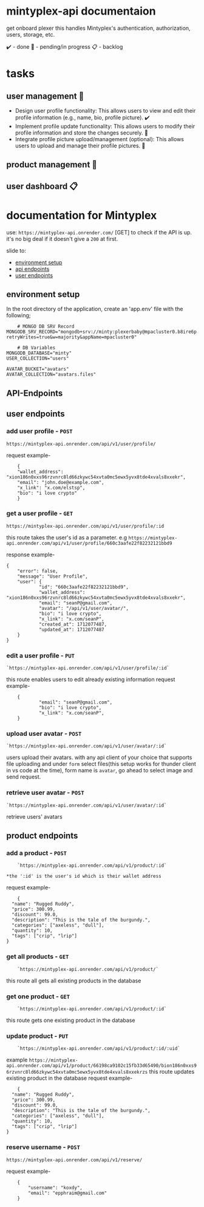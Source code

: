 # mintyplex-api documentaion

get onboard plexer
this handles Mintyplex's authentication, authorization, users, storage, etc.

✔️ - done
🚧 - pending/in progress
📋 - backlog

# tasks

## user management 🚧

- Design user profile functionality: This allows users to view and edit their profile information (e.g., name, bio, profile picture). ✔️
- Implement profile update functionality: This allows users to modify their profile information and store the changes securely. 🚧
- Integrate profile picture upload/management (optional): This allows users to upload and manage their profile pictures. 🚧

## product management 🚧

## user dashboard 📋

# documentation for Mintyplex

use: `https://mintyplex-api.onrender.com/` [GET] to check if the API is up. it's no big deal if it doesn't give a `200` at first.

slide to:

- [environment setup](#environment-setup)
- [api endpoints](#api-endpoints)
- [user endpoints](#user-endpoints)

## environment setup

In the root directory of the application, create an 'app.env' file with the following;

```
    # MONGO DB SRV Record
MONGODB_SRV_RECORD="mongodb+srv://minty:plexerbaby@mpacluster0.b8ire6p.mongodb.net/?retryWrites=true&w=majority&appName=mpacluster0"

    # DB Variables
MONGODB_DATABASE="minty"
USER_COLLECTION="users"

AVATAR_BUCKET="avatars"
AVATAR_COLLECTION="avatars.files"
```

## API-Endpoints

## user endpoints

### add user profile - `POST`

    https://mintyplex-api.onrender.com/api/v1/user/profile/

request example-

```
    {
    "wallet_address": "xion186n0xxs96rzvnrc8ld66zkywc54xvta0mc5ewx5yvx8tde4xvals8xxekr",
    "email": "john.doe@example.com",
    "x_link": "x.com/elstsp",
    "bio": "i love crypto"
    }
```

### get a user profile - `GET`

    https://mintyplex-api.onrender.com/api/v1/user/profile/:id

this route takes the user's id as a parameter. e.g `https://mintyplex-api.onrender.com/api/v1/user/profile/660c3aafe22f82232121bbd9`

response example-

    {
        "error": false,
        "message": "User Profile",
        "user": {
                "id": "660c3aafe22f82232121bbd9",
                "wallet_address": "xion186n0xxs96rzvnrc8ld66zkywc54xvta0mc5ewx5yvx8tde4xvals8xxekr",
                "email": "seanP@gmail.com",
                "avatar": "/api/v1/user/avatar/",
                "bio": "i love crypto",
                "x_link": "x.com/seanP",
                "created_at": 1712077487,
                "updated_at": 1712077487
        }
    }

### edit a user profile - `PUT`

    `https://mintyplex-api.onrender.com/api/v1/user/profile/:id`

this route enables users to edit already existing information
request example-
```
    {
            "email": "seanP@gmail.com",
            "bio": "i love crypto",
            "x_link": "x.com/seanP",
    }
```

### upload user avatar - `POST`

    `https://mintyplex-api.onrender.com/api/v1/user/avatar/:id`

users upload their avatars. with any api client of your choice that supports file uploading and under `form` select files(this setup works for thunder client in vs code at the time), form name is `avatar`, go ahead to select image and send request.

### retrieve user avatar - `POST`
    `https://mintyplex-api.onrender.com/api/v1/user/avatar/:id`
retrieve users' avatars

## product endpoints

### add a product - `POST`

        `https://mintyplex-api.onrender.com/api/v1/product/:id`

`*the ':id' is the user's id which is their wallet address`

request example-

```
    {
  "name": "Rugged Ruddy",
  "price": 300.99,
  "discount": 99.0,
  "description": "This is the tale of the burgundy.",
  "categories": ["axeless", "dull"],
  "quantity": 10,
  "tags": ["crip", "lrip"]
}
```
### get all products - `GET`
        `https://mintyplex-api.onrender.com/api/v1/product/`
this route all gets all existing products in the database

### get one product - `GET`
        `https://mintyplex-api.onrender.com/api/v1/product/:id`
this route gets one existing product in the database


### update product - `PUT`
        `https://mintyplex-api.onrender.com/api/v1/product/:id/:uid`
example `https://mintyplex-api.onrender.com/api/v1/product/66198ca9102c15fb33d65490/bion186n0xxs96rzvnrc8ld66zkywc54xvta0mc5ewx5yvx8tde4xvals8xxekrzs`
this route updates existing product in the database
request example-

```
    {
  "name": "Rugged Ruddy",
  "price": 300.99,
  "discount": 99.0,
  "description": "This is the tale of the burgundy.",
  "categories": ["axeless", "dull"],
  "quantity": 10,
  "tags": ["crip", "lrip"]
}
```

### reserve username - `POST`
    https://mintyplex-api.onrender.com/api/v1/reserve/

request example-

```
    {
        "username": "koxdy",
        "email": "epphraim@gmail.com"
    }
```